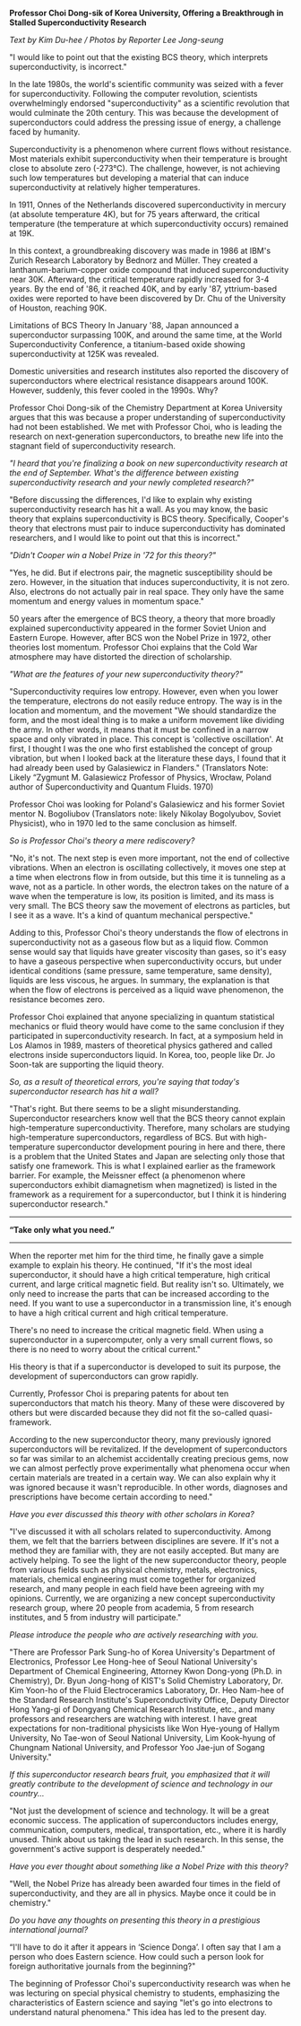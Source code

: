 **Professor Choi Dong-sik of Korea University, Offering a Breakthrough in Stalled Superconductivity Research**

*Text by Kim Du-hee / Photos by Reporter Lee Jong-seung*

"I would like to point out that the existing BCS theory, which interprets superconductivity, is incorrect."

In the late 1980s, the world's scientific community was seized with a fever for superconductivity. Following the computer revolution, scientists overwhelmingly endorsed "superconductivity" as a scientific revolution that would culminate the 20th century. This was because the development of superconductors could address the pressing issue of energy, a challenge faced by humanity.

Superconductivity is a phenomenon where current flows without resistance. Most materials exhibit superconductivity when their temperature is brought close to absolute zero (-273°C). The challenge, however, is not achieving such low temperatures but developing a material that can induce superconductivity at relatively higher temperatures.

In 1911, Onnes of the Netherlands discovered superconductivity in mercury (at absolute temperature 4K), but for 75 years afterward, the critical temperature (the temperature at which superconductivity occurs) remained at 19K.

In this context, a groundbreaking discovery was made in 1986 at IBM's Zurich Research Laboratory by Bednorz and Müller. They created a lanthanum-barium-copper oxide compound that induced superconductivity near 30K. Afterward, the critical temperature rapidly increased for 3-4 years. By the end of '86, it reached 40K, and by early '87, yttrium-based oxides were reported to have been discovered by Dr. Chu of the University of Houston, reaching 90K.

Limitations of BCS Theory
In January '88, Japan announced a superconductor surpassing 100K, and around the same time, at the World Superconductivity Conference, a titanium-based oxide showing superconductivity at 125K was revealed.

Domestic universities and research institutes also reported the discovery of superconductors where electrical resistance disappears around 100K. However, suddenly, this fever cooled in the 1990s. Why?

Professor Choi Dong-sik of the Chemistry Department at Korea University argues that this was because a proper understanding of superconductivity had not been established. We met with Professor Choi, who is leading the research on next-generation superconductors, to breathe new life into the stagnant field of superconductivity research.

*"I heard that you're finalizing a book on new superconductivity research at the end of September. What's the difference between existing superconductivity research and your newly completed research?"*

"Before discussing the differences, I'd like to explain why existing superconductivity research has hit a wall. As you may know, the basic theory that explains superconductivity is BCS theory. Specifically, Cooper's theory that electrons must pair to induce superconductivity has dominated researchers, and I would like to point out that this is incorrect."

*"Didn't Cooper win a Nobel Prize in '72 for this theory?"*

"Yes, he did. But if electrons pair, the magnetic susceptibility should be zero. However, in the situation that induces superconductivity, it is not zero. Also, electrons do not actually pair in real space. They only have the same momentum and energy values in momentum space."

50 years after the emergence of BCS theory, a theory that more broadly explained superconductivity appeared in the former Soviet Union and Eastern Europe. However, after BCS won the Nobel Prize in 1972, other theories lost momentum. Professor Choi explains that the Cold War atmosphere may have distorted the direction of scholarship.

*"What are the features of your new superconductivity theory?"*

"Superconductivity requires low entropy. However, even when you lower the temperature, electrons do not easily reduce entropy. The way is in the location and momentum, and the movement "We should standardize the form, and the most ideal thing is to make a uniform movement like dividing the army. In other words, it means that it must be confined in a narrow space and only vibrated in place. This concept is 'collective oscillation'. At first, I thought I was the one who first established the concept of group vibration, but when I looked back at the literature these days, I found that it had already been used by Galasiewicz in Flanders." (Translators Note: Likely “Zygmunt M. Galasiewicz Professor of Physics, Wrocław, Poland author of Superconductivity and Quantum Fluids. 1970)


Professor Choi was looking for Poland's Galasiewicz and his former Soviet mentor N. Bogoliubov (Translators note: likely Nikolay Bogolyubov, Soviet Physicist), who in 1970 led to the same conclusion as himself. 

*So is Professor Choi's theory a mere rediscovery?*

"No, it's not. The next step is even more important, not the end of collective vibrations. When an electron is oscillating collectively, it moves one step at a time when electrons flow in from outside, but this time it is tunneling as a wave, not as a particle. In other words, the electron takes on the nature of a wave when the temperature is low, its position is limited, and its mass is very small. The BCS theory saw the movement of electrons as particles, but I see it as a wave. It's a kind of quantum mechanical perspective."

Adding to this, Professor Choi's theory understands the flow of electrons in superconductivity not as a gaseous flow but as a liquid flow. Common sense would say that liquids have greater viscosity than gases, so it's easy to have a gaseous perspective when superconductivity occurs, but under identical conditions (same pressure, same temperature, same density), liquids are less viscous, he argues. In summary, the explanation is that when the flow of electrons is perceived as a liquid wave phenomenon, the resistance becomes zero.

Professor Choi explained that anyone specializing in quantum statistical mechanics or fluid theory would have come to the same conclusion if they participated in superconductivity research. In fact, at a symposium held in Los Alamos in 1989, masters of theoretical physics gathered and called electrons inside superconductors liquid. In Korea, too, people like Dr. Jo Soon-tak are supporting the liquid theory.

*So, as a result of theoretical errors, you're saying that today's superconductor research has hit a wall?*

"That's right. But there seems to be a slight misunderstanding. Superconductor researchers know well that the BCS theory cannot explain high-temperature superconductivity. Therefore, many scholars are studying high-temperature superconductors, regardless of BCS. But with high-temperature superconductor development pouring in here and there, there is a problem that the United States and Japan are selecting only those that satisfy one framework. This is what I explained earlier as the framework barrier. For example, the Meissner effect (a phenomenon where superconductors exhibit diamagnetism when magnetized) is listed in the framework as a requirement for a superconductor, but I think it is hindering superconductor research."


___
**“Take only what you need.”**
___

When the reporter met him for the third time, he finally gave a simple example to explain his theory. He continued, "If it's the most ideal superconductor, it should have a high critical temperature, high critical current, and large critical magnetic field. But reality isn't so. Ultimately, we only need to increase the parts that can be increased according to the need. If you want to use a superconductor in a transmission line, it's enough to have a high critical current and high critical temperature.

There's no need to increase the critical magnetic field. When using a superconductor in a supercomputer, only a very small current flows, so there is no need to worry about the critical current."

His theory is that if a superconductor is developed to suit its purpose, the development of superconductors can grow rapidly.

Currently, Professor Choi is preparing patents for about ten superconductors that match his theory. Many of these were discovered by others but were discarded because they did not fit the so-called quasi-framework.

According to the new superconductor theory, many previously ignored superconductors will be revitalized. If the development of superconductors so far was similar to an alchemist accidentally creating precious gems, now we can almost perfectly prove experimentally what phenomena occur when certain materials are treated in a certain way. We can also explain why it was ignored because it wasn't reproducible. In other words, diagnoses and prescriptions have become certain according to need."

*Have you ever discussed this theory with other scholars in Korea?*

"I've discussed it with all scholars related to superconductivity. Among them, we felt that the barriers between disciplines are severe. If it's not a method they are familiar with, they are not easily accepted. But many are actively helping. To see the light of the new superconductor theory, people from various fields such as physical chemistry, metals, electronics, materials, chemical engineering must come together for organized research, and many people in each field have been agreeing with my opinions. Currently, we are organizing a new concept superconductivity research group, where 20 people from academia, 5 from research institutes, and 5 from industry will participate."

*Please introduce the people who are actively researching with you.*

"There are Professor Park Sung-ho of Korea University's Department of Electronics, Professor Lee Hong-hee of Seoul National University's Department of Chemical Engineering, Attorney Kwon Dong-yong (Ph.D. in Chemistry), Dr. Byun Jong-hong of KIST's Solid Chemistry Laboratory, Dr. Kim Yoon-ho of the Fluid Electroceramics Laboratory, Dr. Heo Nam-hee of the Standard Research Institute's Superconductivity Office, Deputy Director Hong Yang-gi of Dongyang Chemical Research Institute, etc., and many professors and researchers are watching with interest. I have great expectations for non-traditional physicists like Won Hye-young of Hallym University, No Tae-won of Seoul National University, Lim Kook-hyung of Chungnam National University, and Professor Yoo Jae-jun of Sogang University."

*If this superconductor research bears fruit, you emphasized that it will greatly contribute to the development of science and technology in our country...*

"Not just the development of science and technology. It will be a great economic success. The application of superconductors includes energy, communication, computers, medical, transportation, etc., where it is hardly unused. Think about us taking the lead in such research. In this sense, the government's active support is desperately needed."

*Have you ever thought about something like a Nobel Prize with this theory?*

"Well, the Nobel Prize has already been awarded four times in the field of superconductivity, and they are all in physics. Maybe once it could be in chemistry."

*Do you have any thoughts on presenting this theory in a prestigious international journal?*

“I'll have to do it after it appears in ‘Science Donga’. I often say that I am a person who does Eastern science. How could such a person look for foreign authoritative journals from the beginning?"

The beginning of Professor Choi's superconductivity research was when he was lecturing on special physical chemistry to students, emphasizing the characteristics of Eastern science and saying "let's go into electrons to understand natural phenomena." This idea has led to the present day.


